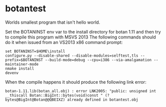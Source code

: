 # botantest
Worlds smallest program that isn't hello world.

Set the BOTANINST env var to the install directory for botan 1.11 and then try to compile this program with MSVS 2013
The following commands should do it when issued from an VS2013 x86 command prompt:

```
set BOTANINST=$HOME\install
configure.py --disable-shared --disable-modules=selftest,tls --prefix=$BOTANINST --build-mode=debug --cpu=i386 --via-amalgamation --maintainer-mode
nmake install
devenv
```
When the compile happens it should produce the following link error:
```
botan-1.11.lib(botan_all.obj) : error LNK2005: "public: unsigned int __thiscall Botan::BigInt::bytes(void)const " (?bytes@BigInt@Botan@@QBEIXZ) already defined in botantest.obj
```